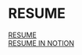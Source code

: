 # RESUME

[RESUME](https://pjhsk113.github.io/resume/) <br/>
[RESUME IN NOTION](https://www.notion.so/62d8689cc85c4fccbd20be41681d8eaf)
